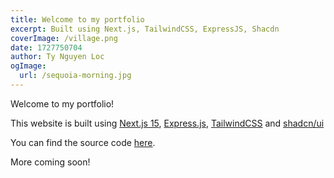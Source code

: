```yaml
---
title: Welcome to my portfolio
excerpt: Built using Next.js, TailwindCSS, ExpressJS, Shacdn
coverImage: /village.png
date: 1727750704
author: Ty Nguyen Loc
ogImage:
  url: /sequoia-morning.jpg
---
```


Welcome to my portfolio!

This website is built using [Next.js 15](https://nextjs.org), [Express.js](https://expressjs.com), [TailwindCSS](https://tailwindcss.com) and [shadcn/ui](https://ui.shadcn.com)

You can find the source code [here](https://github.com/ltln/lt-portfolio).

More coming soon!